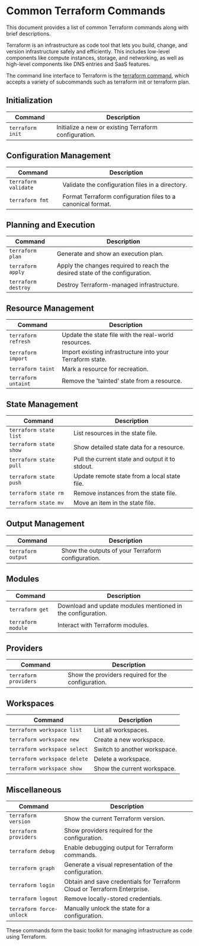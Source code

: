 # Common Terraform Commands

This document provides a list of common Terraform commands along with brief descriptions.

Terraform is an infrastructure as code tool that lets you build, change, and version infrastructure safely and efficiently. This includes low-level components like compute instances, storage, and networking, as well as high-level components like DNS entries and SaaS features.

The command line interface to Terraform is the [terraform command](https://developer.hashicorp.com/terraform/cli/commands), which accepts a variety of subcommands such as terraform init or terraform plan.

## Initialization

| Command                      | Description                                               |
|------------------------------|-----------------------------------------------------------|
| `terraform init`             | Initialize a new or existing Terraform configuration.     |

## Configuration Management

| Command                      | Description                                               |
|------------------------------|-----------------------------------------------------------|
| `terraform validate`         | Validate the configuration files in a directory.          |
| `terraform fmt`              | Format Terraform configuration files to a canonical format. |

## Planning and Execution

| Command                      | Description                                               |
|------------------------------|-----------------------------------------------------------|
| `terraform plan`             | Generate and show an execution plan.                      |
| `terraform apply`            | Apply the changes required to reach the desired state of the configuration. |
| `terraform destroy`          | Destroy Terraform-managed infrastructure.                 |

## Resource Management

| Command                      | Description                                               |
|------------------------------|-----------------------------------------------------------|
| `terraform refresh`          | Update the state file with the real-world resources.      |
| `terraform import`           | Import existing infrastructure into your Terraform state. |
| `terraform taint`            | Mark a resource for recreation.                           |
| `terraform untaint`          | Remove the 'tainted' state from a resource.               |

## State Management

| Command                      | Description                                               |
|------------------------------|-----------------------------------------------------------|
| `terraform state list`       | List resources in the state file.                         |
| `terraform state show`       | Show detailed state data for a resource.                  |
| `terraform state pull`       | Pull the current state and output it to stdout.           |
| `terraform state push`       | Update remote state from a local state file.              |
| `terraform state rm`         | Remove instances from the state file.                     |
| `terraform state mv`         | Move an item in the state file.                           |

## Output Management

| Command                      | Description                                               |
|------------------------------|-----------------------------------------------------------|
| `terraform output`           | Show the outputs of your Terraform configuration.         |

## Modules

| Command                      | Description                                               |
|------------------------------|-----------------------------------------------------------|
| `terraform get`              | Download and update modules mentioned in the configuration. |
| `terraform module`           | Interact with Terraform modules.                          |

## Providers

| Command                      | Description                                               |
|------------------------------|-----------------------------------------------------------|
| `terraform providers`        | Show the providers required for the configuration.        |

## Workspaces

| Command                      | Description                                               |
|------------------------------|-----------------------------------------------------------|
| `terraform workspace list`   | List all workspaces.                                      |
| `terraform workspace new`    | Create a new workspace.                                   |
| `terraform workspace select` | Switch to another workspace.                              |
| `terraform workspace delete` | Delete a workspace.                                       |
| `terraform workspace show`   | Show the current workspace.                               |

## Miscellaneous

| Command                      | Description                                               |
|------------------------------|-----------------------------------------------------------|
| `terraform version`          | Show the current Terraform version.                       |
| `terraform providers`        | Show providers required for the configuration.            |
| `terraform debug`            | Enable debugging output for Terraform commands.           |
| `terraform graph`            | Generate a visual representation of the configuration.    |
| `terraform login`            | Obtain and save credentials for Terraform Cloud or Terraform Enterprise. |
| `terraform logout`           | Remove locally-stored credentials.                        |
| `terraform force-unlock`     | Manually unlock the state for a configuration.            |

These commands form the basic toolkit for managing infrastructure as code using Terraform.
